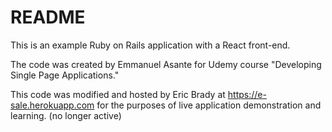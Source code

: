 # README

This is an example Ruby on Rails application with a React front-end.

The code was created by Emmanuel Asante for Udemy course "Developing Single Page Applications."

This code was modified and hosted by Eric Brady at https://e-sale.herokuapp.com for the purposes of live application demonstration and learning. (no longer active)

